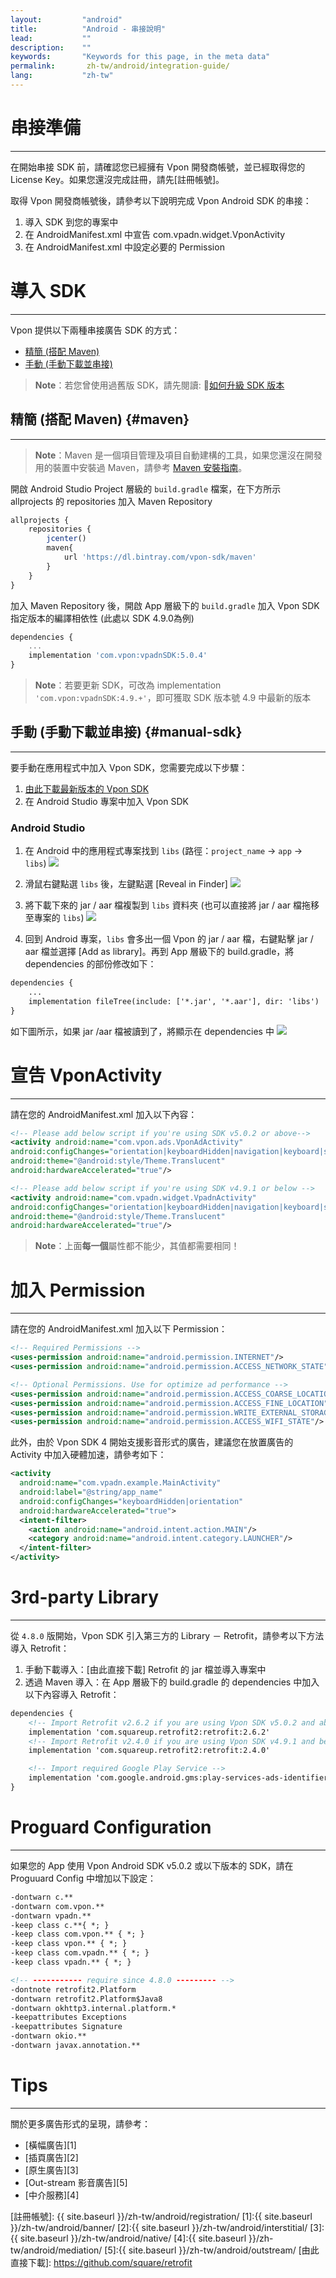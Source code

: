 ```yaml
---
layout:         "android"
title:          "Android - 串接說明"
lead:           ""
description:    ""
keywords:       "Keywords for this page, in the meta data"
permalink:       zh-tw/android/integration-guide/
lang:           "zh-tw"
---
```

# 串接準備
---
在開始串接 SDK 前，請確認您已經擁有 Vpon 開發商帳號，並已經取得您的 License Key。如果您還沒完成註冊，請先[註冊帳號]。

取得 Vpon 開發商帳號後，請參考以下說明完成 Vpon Android SDK 的串接：

1. 導入 SDK 到您的專案中
2. 在 AndroidManifest.xml 中宣告 com.vpadn.widget.VponActivity
3. 在 AndroidManifest.xml 中設定必要的 Permission

# 導入 SDK
---
Vpon 提供以下兩種串接廣告 SDK 的方式：

* [精簡 (搭配 Maven)](#maven)
* [手動 (手動下載並串接)](#manual-sdk)

> **Note**：若您曾使用過舊版 SDK，請先閱讀: [如何升級 SDK 版本](../../android/latest-news/update-to-SDK4_5_1+/)

## 精簡 (搭配 Maven) {#maven}
---
> **Note**：Maven 是一個項目管理及項目自動建構的工具，如果您還沒在開發用的裝置中安裝過 Maven，請參考 [Maven 安裝指南](https://maven.apache.org/)。

開啟 Android Studio Project 層級的 `build.gradle` 檔案，在下方所示 allprojects 的 repositories 加入 Maven Repository

```javascript
allprojects {
    repositories {
        jcenter()
        maven{
            url 'https://dl.bintray.com/vpon-sdk/maven'
        }
    }
}
```

加入 Maven Repository 後，開啟 App 層級下的 `build.gradle` 加入 Vpon SDK 指定版本的編譯相依性 (此處以 SDK 4.9.0為例)

```javascript
dependencies {
    ...
    implementation 'com.vpon:vpadnSDK:5.0.4'
}
```

> **Note**：若要更新 SDK，可改為 implementation ``'com.vpon:vpadnSDK:4.9.+'``，即可獲取 SDK 版本號 4.9 中最新的版本

## 手動 (手動下載並串接) {#manual-sdk}
---
要手動在應用程式中加入 Vpon SDK，您需要完成以下步驟：

1. [由此下載最新版本的 Vpon SDK](../download)
2. 在 Android Studio 專案中加入 Vpon SDK

### Android Studio
1. 在 Android 中的應用程式專案找到 `libs` (路徑：`project_name` -> `app` -> `libs`)
![]({{site.imgurl}}/ProjectLibFolder.jpg)

2. 滑鼠右鍵點選 `libs` 後，左鍵點選 [Reveal in Finder]
![]({{site.imgurl}}/DropJarFileToLibFolder.jpg)

3. 將下載下來的 jar / aar 檔複製到 `libs` 資料夾 (也可以直接將 jar / aar 檔拖移至專案的 `libs`)
![]({{site.imgurl}}/MainInterface.jpg)

4. 回到 Android 專案，`libs` 會多出一個 Vpon 的 jar / aar 檔，右鍵點擊 jar / aar 檔並選擇 [Add as library]。再到 App 層級下的 build.gradle，將 dependencies 的部份修改如下：

```xml
dependencies {
    ...
    implementation fileTree(include: ['*.jar', '*.aar'], dir: 'libs')
}
```

如下圖所示，如果 jar /aar 檔被讀到了，將顯示在 dependencies 中
![]({{site.imgurl}}/ModifyBuildGradle2.jpg)

# 宣告 VponActivity
---
請在您的 AndroidManifest.xml 加入以下內容：

```xml
<!-- Please add below script if you're using SDK v5.0.2 or above-->
<activity android:name="com.vpon.ads.VponAdActivity"
android:configChanges="orientation|keyboardHidden|navigation|keyboard|screenLayout|uiMode|screenSize|smallestScreenSize"
android:theme="@android:style/Theme.Translucent"
android:hardwareAccelerated="true"/>

<!-- Please add below script if you're using SDK v4.9.1 or below -->
<activity android:name="com.vpadn.widget.VpadnActivity"
android:configChanges="orientation|keyboardHidden|navigation|keyboard|screenLayout|uiMode|screenSize|smallestScreenSize"
android:theme="@android:style/Theme.Translucent"
android:hardwareAccelerated="true"/>
```

> **Note**：上面**每一個**屬性都不能少，其值都需要相同！

# 加入 Permission
---
請在您的 AndroidManifest.xml 加入以下 Permission：

```xml
<!-- Required Permissions -->
<uses-permission android:name="android.permission.INTERNET"/>
<uses-permission android:name="android.permission.ACCESS_NETWORK_STATE"/>

<!-- Optional Permissions. Use for optimize ad performance -->
<uses-permission android:name="android.permission.ACCESS_COARSE_LOCATION"/>
<uses-permission android:name="android.permission.ACCESS_FINE_LOCATION"/>
<uses-permission android:name="android.permission.WRITE_EXTERNAL_STORAGE"/>
<uses-permission android:name="android.permission.ACCESS_WIFI_STATE"/>
```

此外，由於 Vpon SDK 4 開始支援影音形式的廣告，建議您在放置廣告的 Activity 中加入硬體加速，請參考如下：

```xml
<activity
  android:name="com.vpadn.example.MainActivity"
  android:label="@string/app_name"
  android:configChanges="keyboardHidden|orientation"
  android:hardwareAccelerated="true">
  <intent-filter>
    <action android:name="android.intent.action.MAIN"/>
    <category android:name="android.intent.category.LAUNCHER"/>
  </intent-filter>
</activity>
```

# 3rd-party Library
---
從 `4.8.0` 版開始，Vpon SDK 引入第三方的 Library － Retrofit，請參考以下方法導入 Retrofit：

1. 手動下載導入：[由此直接下載] Retrofit 的 jar 檔並導入專案中
2. 透過 Maven 導入：在 App 層級下的 build.gradle 的 dependencies 中加入以下內容導入 Retrofit：

```xml
dependencies {
    <!-- Import Retrofit v2.6.2 if you are using Vpon SDK v5.0.2 and above -->
    implementation 'com.squareup.retrofit2:retrofit:2.6.2'
    <!-- Import Retrofit v2.4.0 if you are using Vpon SDK v4.9.1 and below -->
    implementation 'com.squareup.retrofit2:retrofit:2.4.0'

    <!-- Import required Google Play Service -->
    implementation 'com.google.android.gms:play-services-ads-identifier:17.0.0'
}
```

# Proguard Configuration
---
如果您的 App 使用 Vpon Android SDK v5.0.2 或以下版本的 SDK，請在 Proguuard Config 中增加以下設定：

```xml
-dontwarn c.**
-dontwarn com.vpon.**
-dontwarn vpadn.**
-keep class c.**{ *; }
-keep class com.vpon.** { *; }
-keep class vpon.** { *; }
-keep class com.vpadn.** { *; }
-keep class vpadn.** { *; }

<!-- ----------- require since 4.8.0 --------- -->
-dontnote retrofit2.Platform
-dontwarn retrofit2.Platform$Java8
-dontwarn okhttp3.internal.platform.*
-keepattributes Exceptions
-keepattributes Signature
-dontwarn okio.**
-dontwarn javax.annotation.**
```
 




# Tips
---
關於更多廣告形式的呈現，請參考：

* [橫幅廣告][1]
* [插頁廣告][2]
* [原生廣告][3]
* [Out-stream 影音廣告][5]
* [中介服務][4]


[註冊帳號]: {{ site.baseurl }}/zh-tw/android/registration/
[1]:{{ site.baseurl }}/zh-tw/android/banner/
[2]:{{ site.baseurl }}/zh-tw/android/interstitial/
[3]:{{ site.baseurl }}/zh-tw/android/native/
[4]:{{ site.baseurl }}/zh-tw/android/mediation/
[5]:{{ site.baseurl }}/zh-tw/android/outstream/
[由此直接下載]: https://github.com/square/retrofit